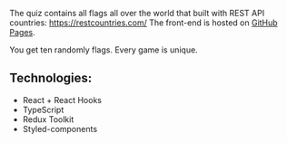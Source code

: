 The quiz contains all flags all over the world that built with REST API countries: https://restcountries.com/
The front-end is hosted on [GitHub Pages](https://wild-dino.github.io/country-flags-quiz/).

You get ten randomly flags. Every game is unique. 

## Technologies:
- React + React Hooks
- TypeScript
- Redux Toolkit
- Styled-components

